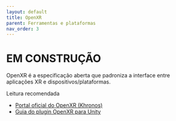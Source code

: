 ```yaml
---
layout: default
title: OpenXR
parent: Ferramentas e plataformas
nav_order: 3
---
```


# EM CONSTRUÇÃO

OpenXR é a especificação aberta que padroniza a interface entre aplicações XR e dispositivos/plataformas.

Leitura recomendada
- [Portal oficial do OpenXR (Khronos)](https://www.khronos.org/OpenXR)
- [Guia do plugin OpenXR para Unity](https://docs.unity3d.com/Packages/com.unity.xr.openxr@1.15/manual/index.html)
